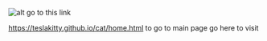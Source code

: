   ![alt](https://teslakitty.github.io/cat/src/w.png) go to this link

  https://teslakitty.github.io/cat/home.html to go to main page go here to visit


